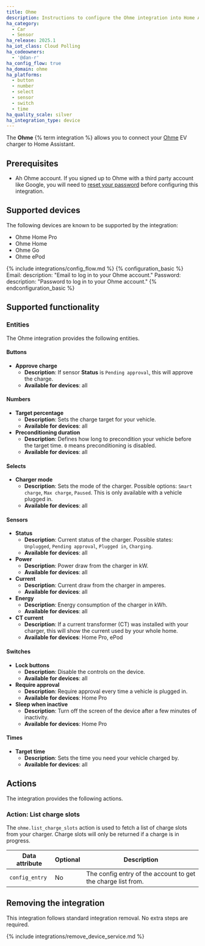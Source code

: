 ```yaml
---
title: Ohme
description: Instructions to configure the Ohme integration into Home Assistant.
ha_category:
  - Car
  - Sensor
ha_release: 2025.1
ha_iot_class: Cloud Polling
ha_codeowners:
  - '@dan-r'
ha_config_flow: true
ha_domain: ohme
ha_platforms:
  - button
  - number
  - select
  - sensor
  - switch
  - time
ha_quality_scale: silver
ha_integration_type: device
---
```


The **Ohme** {% term integration %} allows you to connect your [Ohme](https://ohme-ev.com/) EV charger to Home Assistant.


## Prerequisites

- Ah Ohme account. If you signed up to Ohme with a third party account like Google, you will need to [reset your password](https://api.ohme.io/fleet/index.html#/authentication/forgotten-password) before configuring this integration.


## Supported devices

The following devices are known to be supported by the integration:
- Ohme Home Pro
- Ohme Home
- Ohme Go
- Ohme ePod


{% include integrations/config_flow.md %}
{% configuration_basic %}
Email:
    description: "Email to log in to your Ohme account."
Password:
    description: "Password to log in to your Ohme account."
{% endconfiguration_basic %}


## Supported functionality

### Entities

The Ohme integration provides the following entities.

#### Buttons

- **Approve charge**
  - **Description**: If sensor **Status** is `Pending approval`, this will approve the charge.
  - **Available for devices**: all

#### Numbers

- **Target percentage**
  - **Description**: Sets the charge target for your vehicle.
  - **Available for devices**: all
- **Preconditioning duration**
  - **Description**: Defines how long to precondition your vehicle before the target time. `0` means preconditioning is disabled.
  - **Available for devices**: all

#### Selects

- **Charger mode**
  - **Description**: Sets the mode of the charger. Possible options: `Smart charge`, `Max charge`, `Paused`. This is only available with a vehicle plugged in.
  - **Available for devices**: all

#### Sensors

- **Status**
  - **Description**: Current status of the charger. Possible states: `Unplugged`, `Pending approval`, `Plugged in`, `Charging`.
  - **Available for devices**: all
- **Power**
  - **Description**: Power draw from the charger in kW.
  - **Available for devices**: all
- **Current**
  - **Description**: Current draw from the charger in amperes.
  - **Available for devices**: all
- **Energy**
  - **Description**: Energy consumption of the charger in kWh.
  - **Available for devices**: all
- **CT current**
  - **Description**: If a current transformer (CT) was installed with your charger, this will show the current used by your whole home.
  - **Available for devices**: Home Pro, ePod

#### Switches

- **Lock buttons**
  - **Description**: Disable the controls on the device.
  - **Available for devices**: all
- **Require approval**
  - **Description**: Require approval every time a vehicle is plugged in.
  - **Available for devices**: Home Pro
- **Sleep when inactive**
  - **Description**: Turn off the screen of the device after a few minutes of inactivity.
  - **Available for devices**: Home Pro

#### Times

- **Target time**
  - **Description**: Sets the time you need your vehicle charged by.
  - **Available for devices**: all

## Actions

The integration provides the following actions.

### Action: List charge slots

The `ohme.list_charge_slots` action is used to fetch a list of charge slots from your charger. Charge slots will only be returned if a charge is in progress.

| Data attribute         | Optional | Description                                                  |
|------------------------|----------|--------------------------------------------------------------|
| `config_entry`         | No       | The config entry of the account to get the charge list from. |


## Removing the integration

This integration follows standard integration removal. No extra steps are required.

{% include integrations/remove_device_service.md %}
